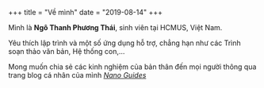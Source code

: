 +++
title = "Về mình"
date = "2019-08-14"
+++

Mình là **Ngô Thanh Phương Thái**, sinh viên tại HCMUS, Việt Nam.

Yêu thích lập trình và một số ứng dụng hỗ trợ, chẳng hạn như các Trình soạn thảo văn bản, Hệ thống con,...

Mong muốn chia sẻ các kinh nghiệm của bản thân đến mọi người thông qua trang blog cá nhân của mình *[Nano Guides](https://hbtghost.github.io)*